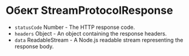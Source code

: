 # Обект StreamProtocolResponse

* `statusCode` Number - The HTTP response code.
* `headers` Object - An object containing the response headers.
* `data` ReadableStream - A Node.js readable stream representing the response body.